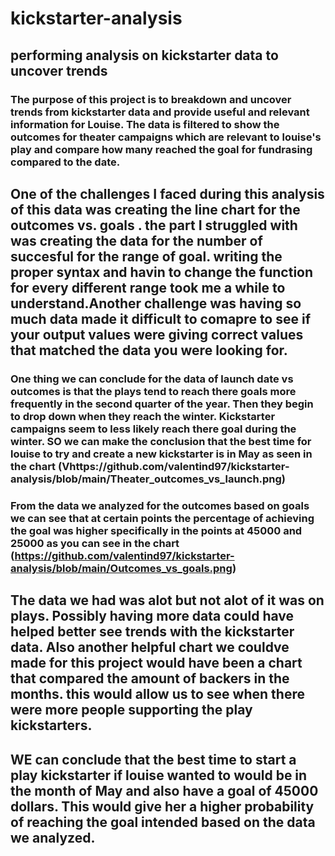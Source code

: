 # kickstarter-analysis
## performing analysis on kickstarter data to uncover trends
### The purpose of this project is to breakdown and uncover trends from kickstarter data and provide useful and relevant information for Louise. The data is filtered to show the outcomes for theater campaigns which are relevant to louise's play and compare how many reached the goal for fundrasing compared to the date. 
## One of the challenges I faced during this analysis of this data was creating the line chart for the outcomes vs. goals . the part I struggled with was creating the data for the number of succesful for the range of goal. writing the proper syntax and havin to change the function for every different range took me a while to understand.Another challenge was having so much data made it difficult to comapre to see if your output values were giving correct values that matched the data you were looking for. 

### One thing we can conclude for the data of launch date vs outcomes is that the plays tend to reach there goals more frequently in the second quarter of the year. Then they begin to drop down when they reach the winter. Kickstarter campaigns seem to less likely reach there goal during the winter. SO we can make the conclusion that the best time for louise to try and create a new kickstarter is in May as seen in the chart (Vhttps://github.com/valentind97/kickstarter-analysis/blob/main/Theater_outcomes_vs_launch.png)

 

### From the data we analyzed for the outcomes based on goals we can see that at certain points the percentage of achieving the goal was higher specifically in the points at 45000 and 25000 as you can see in the chart (https://github.com/valentind97/kickstarter-analysis/blob/main/Outcomes_vs_goals.png)

## The data we had was alot but not alot of it was on plays. Possibly having more data could have helped better see trends with the kickstarter data. Also another helpful chart we couldve made for this project would have been a chart that compared the amount of backers in the months. this would allow us to see when there were more people supporting the play kickstarters. 

## WE can conclude that the best time to start a play kickstarter if louise wanted to would be in the month of May and also have a goal of 45000 dollars. This would give her a higher probability of reaching the goal intended based on the data we analyzed. 


